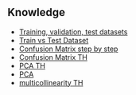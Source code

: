 #

## Knowledge
- [Training, validation, test datasets](https://en.wikipedia.org/wiki/Training,_validation,_and_test_data_sets)
- [Train vs Test Dataset](https://testsigma.com/blog/difference-between-training-data-and-testing-data/)
- [Confusion Matrix step by step](https://www.geeksforgeeks.org/confusion-matrix-machine-learning/)
- [Confusion Matrix TH](https://medium.com/@pagongatchalee/confusion-matrix-%E0%B9%80%E0%B8%84%E0%B8%A3%E0%B8%B7%E0%B9%88%E0%B8%AD%E0%B8%87%E0%B8%A1%E0%B8%B7%E0%B8%AD%E0%B8%AA%E0%B8%B3%E0%B8%84%E0%B8%B1%E0%B8%8D%E0%B9%83%E0%B8%99%E0%B8%81%E0%B8%B2%E0%B8%A3%E0%B8%9B%E0%B8%A3%E0%B8%B0%E0%B9%80%E0%B8%A1%E0%B8%B4%E0%B8%99%E0%B8%9C%E0%B8%A5%E0%B8%A5%E0%B8%B1%E0%B8%9E%E0%B8%98%E0%B9%8C%E0%B8%82%E0%B8%AD%E0%B8%87%E0%B8%81%E0%B8%B2%E0%B8%A3%E0%B8%97%E0%B8%B3%E0%B8%99%E0%B8%B2%E0%B8%A2-%E0%B9%83%E0%B8%99machine-learning-fba6e3f9508c)
- [PCA TH](https://medium.com/kbtg-life/principal-component-analysis-pca-%E0%B8%89%E0%B8%9A%E0%B8%B1%E0%B8%9A%E0%B8%A5%E0%B8%B0%E0%B9%80%E0%B8%AD%E0%B8%B5%E0%B8%A2%E0%B8%94%E0%B9%81%E0%B8%A5%E0%B8%B0%E0%B9%80%E0%B8%82%E0%B9%89%E0%B8%B2%E0%B9%83%E0%B8%88%E0%B8%87%E0%B9%88%E0%B8%B2%E0%B8%A2-d0c514e6fa0a)
- [PCA](https://builtin.com/data-science/step-step-explanation-principal-component-analysis)
- [multicollinearity TH](https://lengyi.medium.com/multicollinearity-test-python-608b090106f3)